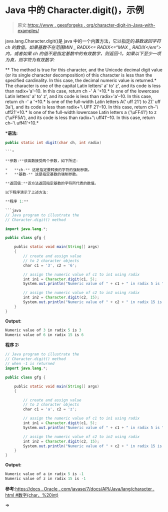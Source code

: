 # Java 中的 Character.digit()，示例

> 原文:[https://www . geesforgeks . org/character-digit-in-Java-with-examples/](https://www.geeksforgeeks.org/character-digit-in-java-with-examples/)

java.lang.Character.digit()是 java 中的一个内置方法，它以指定的*基数返回字符 *ch* 的数值。*如果基数不在范围*MIN _ RADIX<= RADIX<=“MAX _ RADIX</em”>内，或者如果 ch 的值不是指定基数中的有效数字，则返回-1。如果以下至少一项为真，则字符为有效数字:*

**   The method is true for this character, and the Unicode decimal digit value (or its single character decomposition) of this character is less than the specified cardinality. In this case, the decimal numeric value is returned.*   The character is one of the capital Latin letters' a' to' z', and its code is less than radix+'a'–10\. In this case, return ch -' A '+10.*   Is one of the lowercase Latin letters' a' to' z', and its code is less than radix+'a'–10\. In this case, return ch -' a '+10.*   Is one of the full-width Latin letters A(' uff 21') to Z(' uff 3a'), and its code is less than radix+'\ UFF 21'–10\. In this case, return ch–'\ uff21'+10.*   Is one of the full-width lowercase Latin letters a ('\uFF41') to z ('\uFF5A'), and its code is less than radix+'\ uff41'–10\. In this case, return ch–'\ uff41'+10.*

 ***语法:**

```java
public static int digit(char ch, int radix)

```* 

**参数:**该函数接受两个参数，如下所述:

*   **ch-** 这是指定要转换的字符的强制参数。
*   **基数-** 这是指定基数的强制参数。

**返回值:**该方法返回指定基数的字符所代表的数值。

以下程序演示了上述方法:

**程序 1:**

```java
// Java program to illustrate the
// Character.digit() method

import java.lang.*;

public class gfg {

    public static void main(String[] args)
    {
        // create and assign value
        // to 2 character objects
        char c1 = '3', c2 = '6';

        // assign the numeric value of c1 to in1 using radix
        int in1 = Character.digit(c1, 5);
        System.out.println("Numeric value of " + c1 + " in radix 5 is " + in1);

        // assign the numeric value of c2 to in2 using radix
        int in2 = Character.digit(c2, 15);
        System.out.println("Numeric value of " + c2 + " in radix 15 is " + in2);
    }
}
```

**Output:**

```java
Numeric value of 3 in radix 5 is 3
Numeric value of 6 in radix 15 is 6

```

**程序 2:**

```java
// Java program to illustrate the
// Character.digit() method
// when -1 is returned
import java.lang.*;

public class gfg {

    public static void main(String[] args)
    {

        // create and assign value
        // to 2 character objects
        char c1 = 'a', c2 = 'z';

        // assign the numeric value of c1 to in1 using radix
        int in1 = Character.digit(c1, 5);
        System.out.println("Numeric value of " + c1 + " in radix 5 is " + in1);

        // assign the numeric value of c2 to in2 using radix
        int in2 = Character.digit(c2, 15);
        System.out.println("Numeric value of " + c2 + " in radix 15 is " + in2);
    }
}
```

**Output:**

```java
Numeric value of a in radix 5 is -1
Numeric value of z in radix 15 is -1

```

**参考**:[https://docs . Oracle . com/javase/7/docs/API/Java/lang/character . html #数字(char，%20int)](https://docs.oracle.com/javase/7/docs/api/java/lang/Character.html#digit(char,%20int))

=>
